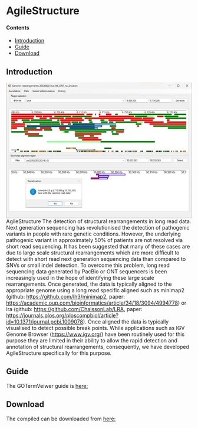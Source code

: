 # AgileStructure

#### Contents
- [Introduction](#Introduction)
- [Guide](guide)
- [Download](program)

## Introduction

<img align="right" src="introFigure.jpg">

AgileStructure
The detection of structural rearrangements in long read data.
Next generation sequencing has revolutionised the detection of pathogenic variants in people with rare genetic conditions. However, the underlying pathogenic variant in approximately 50% of patients are not resolved via short read sequencing. It has been suggested that many of these cases are due to large scale structural rearrangements which are more difficult to detect with short read next generation sequencing data than compared to SNVs or small indel detection. To overcome this problem, long read sequencing data generated by PacBio or ONT sequencers is been increasingly used in the hope of identifying these large scale rearrangements. 
Once generated, the data is typically aligned to the appropriate genome using a long read specific aligned such as minimap2 (github: https://github.com/lh3/minimap2, paper: https://academic.oup.com/bioinformatics/article/34/18/3094/4994778) or lra (github: https://github.com/ChaissonLab/LRA, paper: https://journals.plos.org/ploscompbiol/article?id=10.1371/journal.pcbi.1009078). Once aligned the data is typically visualised to detect possible break points. While applications such as IGV Genome Browser (https://www.igv.org/) have been routinely used for this purpose they are limited in their ability to allow the rapid detection and annotation of structural rearrangements, consequently, we have developed AgileStructure specifically for this purpose. 



## Guide

The GOTermVeiwer guide is [here:](guide)

## Download

The compiled can be downloaded from [here:](program)
